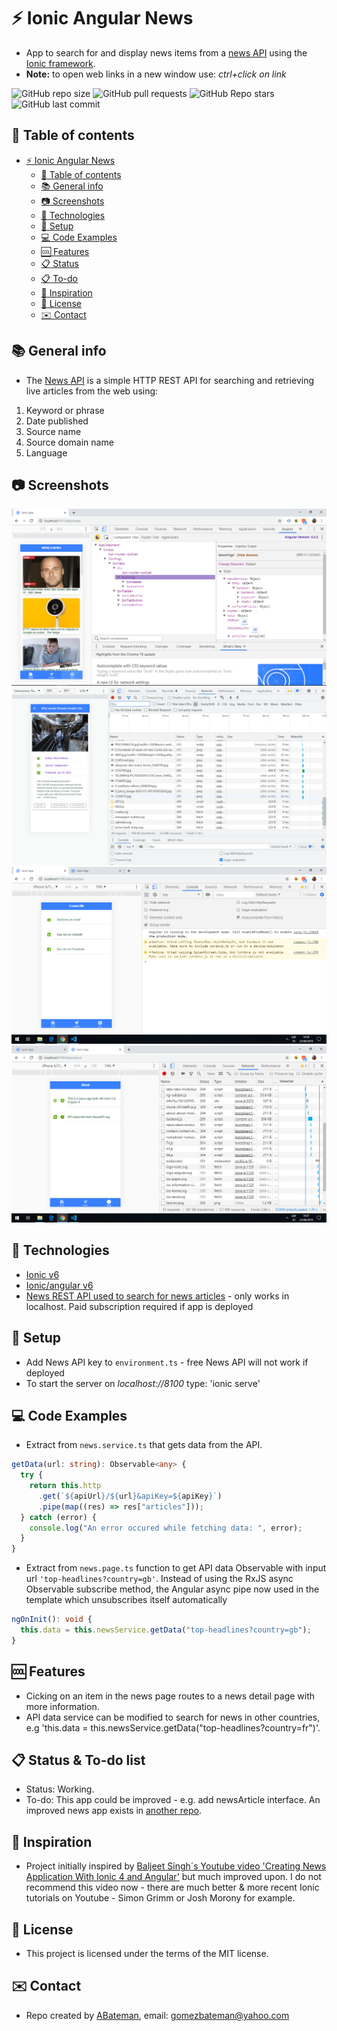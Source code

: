 # :zap: Ionic Angular News

* App to search for and display news items from a [news API](https://newsapi.org/) using the [Ionic framework](https://ionicframework.com/docs).
* **Note:** to open web links in a new window use: _ctrl+click on link_

![GitHub repo size](https://img.shields.io/github/repo-size/AndrewJBateman/ionic-angular-news?style=plastic)
![GitHub pull requests](https://img.shields.io/github/issues-pr/AndrewJBateman/ionic-angular-news?style=plastic)
![GitHub Repo stars](https://img.shields.io/github/stars/AndrewJBateman/ionic-angular-news?style=plastic)
![GitHub last commit](https://img.shields.io/github/last-commit/AndrewJBateman/ionic-angular-news?style=plastic)

## :page_facing_up: Table of contents

* [:zap: Ionic Angular News](#zap-ionic-angular-news)
  * [:page_facing_up: Table of contents](#page_facing_up-table-of-contents)
  * [:books: General info](#books-general-info)
  * [:camera: Screenshots](#camera-screenshots)
  * [:signal_strength: Technologies](#signal_strength-technologies)
  * [:floppy_disk: Setup](#floppy_disk-setup)
  * [:computer: Code Examples](#computer-code-examples)
  * [:cool: Features](#cool-features)
  * [:clipboard: Status](#clipboard-status)
  * [:clipboard: To-do](#clipboard-to-do)
  * [:clap: Inspiration](#clap-inspiration)
  * [:file_folder: License](#file_folder-license)
  * [:envelope: Contact](#envelope-contact)

## :books: General info

* The [News API](https://newsapi.org/) is a simple HTTP REST API for searching and retrieving live articles from the web using:

1. Keyword or phrase
2. Date published
3. Source name
4. Source domain name
5. Language

## :camera: Screenshots

![Ionic page](./img/news-page.png)
![Ionic page](./img/news-details.png)
![Ionic page](./img/contact.png)
![Ionic page](./img/about.png)

## :signal_strength: Technologies

* [Ionic v6](https://ionicframework.com/)
* [Ionic/angular v6](https://www.npmjs.com/package/@ionic/angular)
* [News REST API used to search for news articles](https://newsapi.org/) - only works in localhost. Paid subscription required if app is deployed

## :floppy_disk: Setup

* Add News API key to `environment.ts` - free News API will not work if deployed
* To start the server on _localhost://8100_ type: 'ionic serve'

## :computer: Code Examples

* Extract from `news.service.ts` that gets data from the API.

```typescript
getData(url: string): Observable<any> {
  try {
    return this.http
      .get(`${apiUrl}/${url}&apiKey=${apiKey}`)
      .pipe(map((res) => res["articles"]));
  } catch (error) {
    console.log("An error occured while fetching data: ", error);
  }
}
```

* Extract from `news.page.ts` function to get API data Observable with input url `'top-headlines?country=gb'`. Instead of using the RxJS async Observable subscribe method, the Angular async pipe now used in the template which unsubscribes itself automatically

```typescript
ngOnInit(): void {
  this.data = this.newsService.getData("top-headlines?country=gb");
}
```

## :cool: Features

* Cicking on an item in the news page routes to a news detail page with more information.
* API data service can be modified to search for news in other countries, e.g 'this.data = this.newsService.getData("top-headlines?country=fr")'.

## :clipboard: Status & To-do list

* Status: Working.
* To-do: This app could be improved - e.g. add newsArticle interface. An improved news app exists in [another repo](https://github.com/AndrewJBateman/ionic-angular-news-app).

## :clap: Inspiration

* Project initially inspired by [Baljeet Singh´s Youtube video 'Creating News Application With Ionic 4 and Angular'](https://www.youtube.com/watch?v=NJ9C7iY9350) but much improved upon. I do not recommend this video now - there are much better & more recent Ionic tutorials on Youtube - Simon Grimm or Josh Morony for example.

## :file_folder: License

* This project is licensed under the terms of the MIT license.

## :envelope: Contact

* Repo created by [ABateman](https://github.com/AndrewJBateman), email: gomezbateman@yahoo.com
